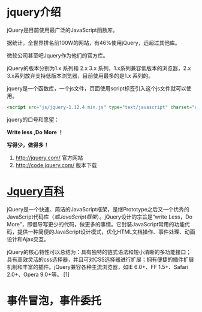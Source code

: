 # jquery介绍

jQuery是目前使用最广泛的JavaScript函数库。

据统计，全世界排名前100W的网站，有46%使用jQuery，远超过其他库。

微软公司甚至吧Jquery作为他们的官方库。

jQuery的版本分别为1.x 系列和 2.x   3.x 系列，1.x系列兼容低版本的浏览器，2.x 3.x系列放弃支持低版本浏览器，目前使用最多的是1.x 系列的。

jquery是一个函数库，一个js文件，页面使用script标签引入这个js文件就可以使用。

```html
<script src="js/jquery-1.12.4.min.js" type="text/javascript" charset="utf-8"></script>
```

jquery的口号和愿望：

**Write less ,Do More  ！**

**写得少，做得多！**

1. http://jquery.com/ 官方网站
2. http://code.jquery.com/   版本下载



# [Jquery百科](https://baike.baidu.com/item/jQuery/5385065?fr=aladdin)

jQuery是一个快速、简洁的JavaScript框架，是继Prototype之后又一个优秀的JavaScript代码库（*或JavaScript框架*）。jQuery设计的宗旨是“write Less，Do More”，即倡导写更少的代码，做更多的事情。它封装JavaScript常用的功能代码，提供一种简便的JavaScript设计模式，优化HTML文档操作、事件处理、动画设计和Ajax交互。

jQuery的核心特性可以总结为：具有独特的链式语法和短小清晰的多功能接口；具有高效灵活的css选择器，并且可对CSS选择器进行扩展；拥有便捷的插件扩展机制和丰富的插件。jQuery兼容各种主流浏览器，如IE 6.0+、FF 1.5+、Safari 2.0+、Opera 9.0+等。 [1] 

# 事件冒泡，事件委托